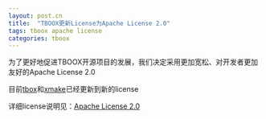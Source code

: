 ```yaml
---
layout: post.cn
title:  "TBOOX更新License为Apache License 2.0"
tags: tboox apache license 
categories: tboox
---
```


为了更好地促进TBOOX开源项目的发展，我们决定采用更加宽松、对开发者更加友好的Apache License 2.0

目前[tbox](https://github.com/tboox/tbox)和[xmake](http://www.xmake.io/cn)已经更新到新的license

详细license说明见：[Apache License 2.0](https://github.com/tboox/tbox/blob/master/LICENSE.md)
